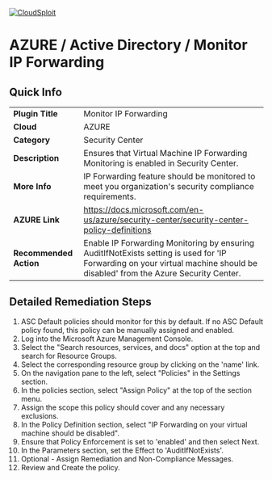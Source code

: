 [![CloudSploit](https://cloudsploit.com/img/logo-new-big-text-100.png "CloudSploit")](https://cloudsploit.com)

# AZURE / Active Directory / Monitor IP Forwarding

## Quick Info

| | |
|-|-|
| **Plugin Title** | Monitor IP Forwarding |
| **Cloud** | AZURE |
| **Category** | Security Center |
| **Description** | Ensures that Virtual Machine IP Forwarding Monitoring is enabled in Security Center. |
| **More Info** | IP Forwarding feature should be monitored to meet you organization's security compliance requirements. |
| **AZURE Link** | https://docs.microsoft.com/en-us/azure/security-center/security-center-policy-definitions |
| **Recommended Action** | Enable IP Forwarding Monitoring by ensuring AuditIfNotExists setting is used for 'IP Forwarding on your virtual machine should be disabled' from the Azure Security Center. |

## Detailed Remediation Steps

1. ASC Default policies should monitor for this by default. If no ASC Default policy found, this policy can be manually assigned and enabled. 
2. Log into the Microsoft Azure Management Console.
3. Select the "Search resources, services, and docs" option at the top and search for Resource Groups.
4. Select the corresponding resource group by clicking on the 'name' link.
5. On the navigation pane to the left, select "Policies" in the Settings section.
6. In the policies section, select "Assign Policy" at the top of the section menu.
7. Assign the scope this policy should cover and any necessary exclusions.
8. In the Policy Definition section, select "IP Forwarding on your virtual machine should be disabled".
9. Ensure that Policy Enforcement is set to 'enabled' and then select Next. 
10. In the Parameters section, set the Effect to 'AuditIfNotExists'.
11. Optional - Assign Remediation and Non-Compliance Messages.
12. Review and Create the policy.
